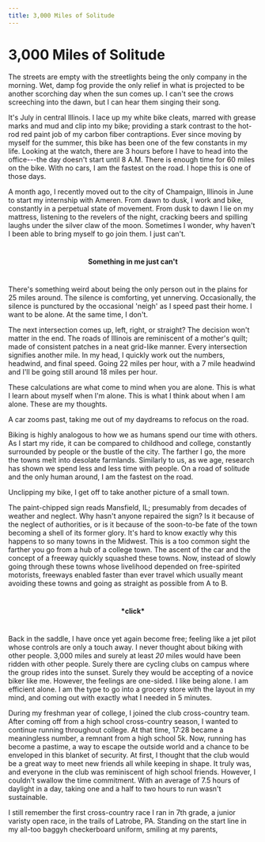 ```yaml
---
title: 3,000 Miles of Solitude 
---
```

# 3,000 Miles of Solitude

The streets are empty with the streetlights being the only company in the morning. Wet, damp fog provide the only relief in what is projected to be another scorching day when the sun comes up. I can't see the crows screeching into the dawn, but I can hear them singing their song.  

It's July in central Illinois. I lace up my white bike cleats, marred with grease marks and mud and clip into my bike; providing a stark contrast to the hot-rod red paint job of my carbon fiber contraptions. Ever since moving by myself for the summer, this bike has been one of the few constants in my life. Looking at the watch, there are 3 hours before I have to head into the office---the day doesn't start until 8 A.M. There is enough time for 60 miles on the bike. With no cars, I am the fastest on the road. I hope this is one of those days. 

A month ago, I recently moved out to the city of Champaign, Illinois in June to start my internship with Ameren. From dawn to dusk, I work and bike, constantly in a perpetual state of movement. From dusk to dawn I lie on my mattress, listening to the revelers of the night, cracking beers and spilling laughs under the silver claw of the moon. Sometimes I wonder, why haven't I been able to bring myself to go join them. I just can't. 


**<p style="text-align: center; padding: 25px;">Something in me just can't</p>**


There's something weird about being the only person out in the plains for 25 miles around. The silence is comforting, yet unnerving. Occasionally, the silence is punctured by the occasional 'neigh' as I speed past their home. I want to be alone. At the same time, I don't. 

The next intersection comes up, left, right, or straight? The decision won't matter in the end. The roads of Illinois are reminiscent of a mother's quilt; made of consistent patches in a neat grid-like manner. Every intersection signifies another mile. In my head, I quickly work out the numbers, headwind, and final speed. Going 22 miles per hour, with a 7 mile headwind and I'll be going still around 18 miles per hour. 

These calculations are what come to mind when you are alone. This is what I learn about myself when I'm alone. This is what I think about when I am alone. These are my thoughts. 

A car zooms past, taking me out of my daydreams to refocus on the road.

Biking is highly analogous to how we as humans spend our time with others. As I start my ride, it can be compared to childhood and college, constantly surrounded by people or the bustle of the city. The farther I go, the more the towns melt into desolate farmlands. Similarly to us, as we age, research has shown we spend less and less time with people. On a road of solitude and the only human around, I am the fastest on the road. 

Unclipping my bike, I get off to take another picture of a small town. 

The paint-chipped sign reads Mansfield, IL; presumably from decades of weather and neglect. Why hasn't anyone repaired the sign? Is it because of the neglect of authorities, or is it because of the soon-to-be fate of the town becoming a shell of its former glory. It's hard to know exactly why this happens to so many towns in the Midwest. This is a too common sight the farther you go from a hub of a college town. The ascent of the car and the concept of a freeway quickly squashed these towns. Now, instead of slowly going through these towns whose livelihood depended on free-spirited motorists, freeways enabled faster than ever travel which usually meant avoiding these towns and going as straight as possible from A to B.

**<p style="text-align: center; padding: 25px;">\*click\*</p>**

Back in the saddle, I have once yet again become free; feeling like a jet pilot whose controls are only a touch away. I never thought about biking with other people. 3,000 miles and surely at least *20* miles would have been ridden with other people. Surely there are cycling clubs on campus where the group rides into the sunset. Surely they would be accepting of a novice biker like me. However, the feelings are one-sided. I like being alone. I am efficient alone. I am the type to go into a grocery store with the layout in my mind, and coming out with exactly what I needed in 5 minutes. 

During my freshman year of college, I joined the club cross-country team. After coming off from a high school cross-country season, I wanted to continue running throughout college. At that time, 17:28 became a meaningless number, a remnant from a high school 5k. Now, running has become a pastime, a way to escape the outside world and a chance to be enveloped in this blanket of security. At first, I thought that the club would be a great way to meet new friends all while keeping in shape. It truly was, and everyone in the club was reminiscent of high school friends. However, I couldn't swallow the time commitment. With an average of 7.5 hours of daylight in a day, taking one and a half to two hours to run wasn't sustainable. 

I still remember the first cross-country race I ran in 7th grade, a junior varisty open race, in the trails of Latrobe, PA. Standing on the start line in my all-too baggyh checkerboard uniform, smiling at my parents, 
